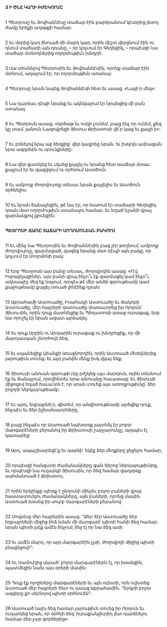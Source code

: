 **3 Ի ԾՆԷ ԿԱՂԻ ԲԺՇԿՈՒՄԸ**

\
1 Պետրոսը եւ Յովհաննէսը տաճար էին բարձրանում կէսօրից յետոյ ժամը երեքի աղօթքի համար:

\
2 Եւ մօրից կաղ ծնուած մի մարդ կար, որին միշտ վերցնում էին ու դնում տաճարի այն դռանը, – որ կոչւում էր Գեղեցիկ, – որպէսզի նա տաճար մտնողներից ողորմութիւն խնդրի:

\
3 Սա տեսնելով Պետրոսին եւ Յովհաննէսին, որոնք տաճար էին մտնում, աղաչում էր, որ ողորմութիւն ստանայ:

\
4 Պետրոսը նրան նայեց Յովհաննէսի հետ եւ ասաց. «Նայի՛ր մեզ»:

\
5 Նա դարձաւ դէպի նրանք եւ ակնկալում էր նրանցից մի բան ստանալ:

\
6 Եւ Պետրոսն ասաց. «Արծաթ եւ ոսկի չունեմ, բայց ինչ որ ունեմ, քեզ կը տամ. յանուն Նազովրեցի Յիսուս Քրիստոսի վե՛ր կաց եւ քայլի՛ր»:

\
7 Եւ բռնելով նրա աջ ձեռքից՝ վեր կացրեց նրան. եւ իսկոյն ամրացան նրա ազդրերն ու սրունքները:

\
8 Նա վեր ցատկեց եւ սկսեց քայլել ու նրանց հետ տաճար մտաւ. քայլում էր եւ վազվզում ու օրհնում Աստծուն:

\
9 Եւ ամբողջ ժողովուրդը տեսաւ նրան քայլելիս եւ Աստծուն օրհնելիս:

\
10 Եւ նրան ճանաչեցին, թէ նա էր, որ նստում էր տաճարի Գեղեցիկ դռան մօտ ողորմութիւն ստանալու համար. եւ եղած նշանի վրայ զարմանքով լցուեցին:

\
**ՊԵՏՐՈՍԻ ՃԱՌԸ ՏԱՃԱՐԻ ՍՈՂՈՄՈՆԵԱՆ ԲԱԿՈՒՄ**

\
11 Եւ մինչ նա Պետրոսին եւ Յովհաննէսին բաց չէր թողնում, ամբողջ ժողովուրդը, զարմացած, վազեց նրանց մօտ դէպի այն բակը, որ կոչւում էր Սողոմոնի բակ:

\
12 Երբ Պետրոսն այս բանը տեսաւ, ժողովրդին ասաց. «Ո՛վ Իսրայէլացիներ, այս բանի վրայ ինչո՞ւ էք զարմացել կամ ինչո՞ւ ակնապիշ մեզ էք նայում, որպէս թէ մեր անձի զօրութեամբ կամ քաջութեամբ քայլել տուած լինէինք դրան:

\
13 Աբրահամի Աստուածը, Իսահակի Աստուածը եւ Յակոբի Աստուածը, մեր հայրերի Աստուածը փառաւորեց իր Որդուն՝ Յիսուսին, որին դուք մատնեցիք եւ Պիղատոսի առաջ ուրացաք, երբ նա որոշել էր նրան ազատ արձակել:

\
14 Եւ դուք Սրբին ու Արդարին ուրացաք ու խնդրեցիք, որ մի մարդասպան շնորհուի ձեզ.

\
15 եւ սպանեցիք կեանքի Առաջնորդին, որին Աստուած մեռելներից յարութիւն տուեց. եւ այդ բանին մենք իսկ վկայ ենք:

\
16 Յիսուսի անուան զօրութի՛ւնը բժշկեց այս մարդուն, որին տեսնում էք եւ ճանաչում, որովհետեւ նրա անուանը հաւատաց: Եւ Յիսուսի միջոցով եղած հաւա՛տն է, որ սրան տուեց այս առողջութիւնը՝ ձեր բոլորի ներկայութեամբ:

\
17 Եւ արդ, եղբայրնե՛ր, գիտեմ, որ անգիտութեամբ արեցիք դուք, ինչպէս եւ ձեր իշխանաւորները,

\
18 բայց ինչպէս որ Աստուած նախօրօք յայտնել էր բոլոր մարգարէների բերանով իր Քրիստոսի չարչարուելը, այդպէս էլ կատարեց:

\
19 Արդ, ապաշխարեցէ՛ք եւ դարձի՛ եկէք ձեր մեղքերը ջնջելու համար,

\
20 որպէսզի հանգստի ժամանակները գան Տիրոջ ներկայութիւնից, եւ որպէսզի նա ուղարկի Յիսուսին, որ ձեզ համար վաղօրօք սահմանուած է Քրիստոս,

\
21 որին երկինքը պէտք է ընդունի մինչեւ բոլոր բաների վրայ հաստատուելու ժամանակները, այն բաների, որոնց մասին Աստուած խօսեց իր սուրբ մարգարէների բերանով:

\
22 Մովսէսը մեր հայրերին ասաց. “Ձեր Տէր Աստուածը ձեր եղբայրների միջից ինձ նման մի մարգարէ պիտի հանի ձեզ համար. նրան պիտի լսէք ամէն ինչում, ինչ էլ որ նա ձեզ ասի.

\
23 եւ ամէն մարդ, որ այդ մարգարէին չլսի, ժողովրդի միջից պիտի բնաջնջուի”:

\
24 Եւ Սամուէլից սկսած՝ բոլոր մարգարէներն էլ, որ խօսեցին, պատմեցին նաեւ այս օրերի մասին:

\
25 Դուք էք որդիները մարգարէների եւ այն ուխտի, որն ուխտեց Աստուած մեր հայրերի հետ ու ասաց Աբրահամին. “Երկրի բոլոր ազգերը քո սերնդով պիտի օրհնուեն”:

\
26 Աստուած նախ ձեզ համար յարութիւն տուեց իր Որդուն եւ ուղարկեց նրան, որ օրհնի ձեզ՝ իւրաքանչիւրիդ յետ դարձնելու համար ձեր չար գործերից»:
